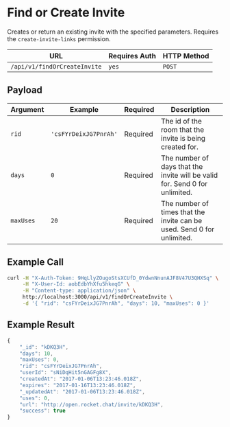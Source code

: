# Find or Create Invite

Creates or return an existing invite with the specified parameters. Requires the `create-invite-links` permission.

| URL                          | Requires Auth | HTTP Method |
| ---------------------------- | ------------- | ----------- |
| `/api/v1/findOrCreateInvite` | `yes`         | `POST`      |

## Payload

| Argument  | Example               | Required | Description                                                                 |
| --------- | --------------------- | -------- | --------------------------------------------------------------------------- |
| `rid`     | `'csFYrDeixJG7PnrAh'` | Required | The id of the room that the invite is being created for.                    |
| `days`    | `0`                   | Required | The number of days that the invite will be valid for. Send 0 for unlimited. |
| `maxUses` | `20`                  | Required | The number of times that the invite can be used. Send 0 for unlimited.      |

## Example Call

```bash
curl -H "X-Auth-Token: 9HqLlyZOugoStsXCUfD_0YdwnNnunAJF8V47U3QHXSq" \
     -H "X-User-Id: aobEdbYhXfu5hkeqG" \
     -H "Content-type: application/json" \
     http://localhost:3000/api/v1/findOrCreateInvite \
     -d '{ "rid": "csFYrDeixJG7PnrAh", "days": 10, "maxUses": 0 }'
```

## Example Result

```javascript
{
    "_id": "kDKQ3H",
    "days": 10,
    "maxUses": 0,
    "rid": "csFYrDeixJG7PnrAh",
    "userId": "sNiDqHit5nGAGFg8X",
    "createdAt": "2017-01-06T13:23:46.018Z",
    "expires": "2017-01-16T13:23:46.018Z",
    "_updatedAt": "2017-01-06T13:23:46.018Z",
    "uses": 0,
    "url": "http://open.rocket.chat/invite/kDKQ3H",
    "success": true
}
```
